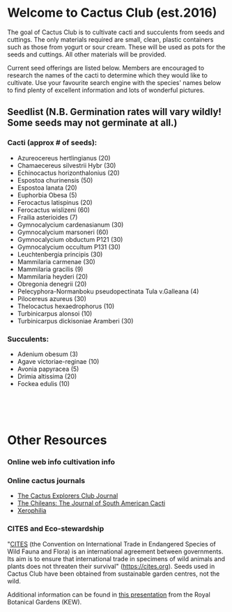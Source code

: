 # Welcome to Cactus Club (est.2016)

The goal of Cactus Club is to cultivate cacti and succulents from seeds and cuttings. The only materials required are small, clean, plastic containers such as those from yogurt or sour cream. These will be used as pots for the seeds and cuttings. All other materials will be provided.

Current seed offerings are listed below. Members are encouraged to research the names of the cacti to determine which they would like to cultivate. Use your favourite search engine with the species' names below to find plenty of excellent information and lots of wonderful pictures.

## Seedlist (N.B. Germination rates will vary wildly! Some seeds may not germinate at all.)

### Cacti (approx # of seeds):

- Azureocereus hertlingianus (20)
- Chamaecereus silvestrii Hybr (30)
- Echinocactus horizonthalonius (20)
- Espostoa churinensis (50)
- Espostoa lanata (20)
- Euphorbia Obesa (5)
- Ferocactus latispinus (20)
- Ferocactus wislizeni (60)
- Frailia asterioides (7)
- Gymnocalycium cardenasianum (30)
- Gymnocalycium marsoneri (60)
- Gymnocalycium obductum P121 (30)
- Gymnocalycium occultum P131 (30)
- Leuchtenbergia principis (30)
- Mammilaria carmenae (30)
- Mammilaria gracilis (9)
- Mammilaria heyderi (20)
- Obregonia denegrii (20)
- Pelecyphora-Normanboku pseudopectinata Tula v.Galleana (4)
- Pilocereus azureus (30)
- Thelocactus hexaedrophorus (10)
- Turbinicarpus alonsoi (10)
- Turbinicarpus dickisoniae Aramberi (30)

### Succulents:
- Adenium obesum (3)
- Agave victoriae-reginae (10)
- Avonia papyracea (5)
- Drimia altissima (20)
- Fockea edulis (10)


<BR>
<BR>
<BR>


# Other Resources

### Online web info cultivation info

### Online cactus journals

- [The Cactus Explorers Club Journal](http://www.cactusexplorers.org.uk/journal1.htm)
- [ The Chileans: The Journal of South American Cacti](http://www.cactusexplorers.org.uk/Chileans_home.htm)
- [Xerophilia](http://xerophilia.ro/)

### CITES and Eco-stewardship

"[CITES](https://cites.org) (the Convention on International Trade in Endangered Species of Wild Fauna and Flora) is an international agreement between governments. Its aim is to ensure that international trade in specimens of wild animals and plants does not threaten their survival" (https://cites.org). Seeds used in Cactus Club have been obtained from sustainable garden centres, not the wild.

Additional information can be found in [this presentation](http://assets.kew.org/files/CITES%20%26%20Cacti%202012.pdf) from the Royal Botanical Gardens (KEW).

